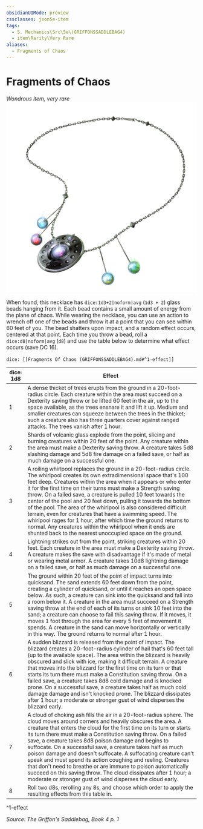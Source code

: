 ```yaml
---
obsidianUIMode: preview
cssclasses: json5e-item
tags:
  - 5. Mechanics\Src\5e\(GRIFFONSSADDLEBAG4)
  - item\Rarity\Very Rare
aliases:
  - Fragments of Chaos
---
```

# Fragments of Chaos
*Wondrous item, very rare*  
![](https://raw.githubusercontent.com/TheGiddyLimit/homebrew-img/main/img/GriffonsSaddlebag4/Items/Fragments-of-Chaos.webp#right)  


When found, this necklace has `dice:1d3+2|noform|avg` (`1d3 + 2`) glass beads hanging from it. Each bead contains a small amount of energy from the plane of chaos. While wearing the necklace, you can use an action to wrench off one of the beads and throw it at a point that you can see within 60 feet of you. The bead shatters upon impact, and a random effect occurs, centered at that point. Each time you throw a bead, roll a `dice:d8|noform|avg` (`d8`) and use the table below to determine what effect occurs (save DC 16).

`dice: [[Fragments Of Chaos (GRIFFONSSADDLEBAG4).md#^1-effect]]`

| dice: 1d8 | Effect |
|-----------|--------|
| 1 | A dense thicket of trees erupts from the ground in a 20-foot-radius circle. Each creature within the area must succeed on a Dexterity saving throw or be lifted 60 feet in the air, up to the space available, as the trees ensnare it and lift it up. Medium and smaller creatures can squeeze between the trees in the thicket; such a creature also has three quarters cover against ranged attacks. The trees vanish after 1 hour. |
| 2 | Shards of volcanic glass explode from the point, slicing and burning creatures within 20 feet of the point. Any creature within the area must make a Dexterity saving throw. A creature takes 5d8 slashing damage and 5d8 fire damage on a failed save, or half as much damage on a successful one. |
| 3 | A roiling whirlpool replaces the ground in a 20-foot-radius circle. The whirlpool creates its own extradimensional space that's 100 feet deep. Creatures within the area when it appears or who enter it for the first time on their turns must make a Strength saving throw. On a failed save, a creature is pulled 10 feet towards the center of the pool and 20 feet down, pulling it towards the bottom of the pool. The area of the whirlpool is also considered difficult terrain, even for creatures that have a swimming speed. The whirlpool rages for 1 hour, after which time the ground returns to normal. Any creatures within the whirlpool when it ends are shunted back to the nearest unoccupied space on the ground. |
| 4 | Lightning strikes out from the point, striking creatures within 20 feet. Each creature in the area must make a Dexterity saving throw. A creature makes the save with disadvantage if it's made of metal or wearing metal armor. A creature takes 10d8 lightning damage on a failed save, or half as much damage on a successful one. |
| 5 | The ground within 20 feet of the point of impact turns into quicksand. The sand extends 60 feet down from the point, creating a cylinder of quicksand, or until it reaches an open space below. As such, a creature can sink into the quicksand and fall into a room below it. A creature in the area must succeed on a Strength saving throw at the end of each of its turns or sink 10 feet into the sand; a creature can choose to fail this saving throw. If it moves, it moves 1 foot through the area for every 5 feet of movement it spends. A creature in the sand can move horizontally or vertically in this way. The ground returns to normal after 1 hour. |
| 6 | A sudden blizzard is released from the point of impact. The blizzard creates a 20-foot-radius cylinder of hail that's 60 feet tall (up to the available space). The area within the blizzard is heavily obscured and slick with ice, making it difficult terrain. A creature that moves into the blizzard for the first time on its turn or that starts its turn there must make a Constitution saving throw. On a failed save, a creature takes 8d8 cold damage and is knocked prone. On a successful save, a creature takes half as much cold damage damage and isn't knocked prone. The blizzard dissipates after 1 hour; a moderate or stronger gust of wind disperses the blizzard early. |
| 7 | A cloud of choking ash fills the air in a 20-foot-radius sphere. The cloud moves around corners and heavily obscures the area. A creature that enters the cloud for the first time on its turn or starts its turn there must make a Constitution saving throw. On a failed save, a creature takes 8d8 poison damage and begins to suffocate. On a successful save, a creature takes half as much poison damage and doesn't suffocate. A suffocating creature can't speak and must spend its action coughing and reeling. Creatures that don't need to breathe or are immune to poison automatically succeed on this saving throw. The cloud dissipates after 1 hour; a moderate or stronger gust of wind disperses the cloud early. |
| 8 | Roll two d8s, rerolling any 8s, and choose which order to apply the resulting effects from this table in. |
^1-effect

*Source: The Griffon's Saddlebag, Book 4 p. 1*
